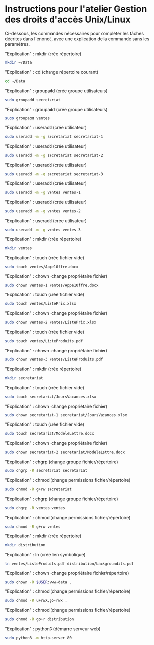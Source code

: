 # Instructions pour l'atelier Gestion des droits d'accès Unix/Linux

Ci-dessous, les commandes nécessaires pour compléter les tâches décrites dans l'énoncé, avec une explication de la commande sans les paramètres.

"Explication" : mkdir (crée répertoire)
```bash
mkdir ~/Data
```

"Explication" : cd (change répertoire courant)
```bash
cd ~/Data
```

"Explication" : groupadd (crée groupe utilisateurs)
```bash
sudo groupadd secretariat
```

"Explication" : groupadd (crée groupe utilisateurs)
```bash
sudo groupadd ventes
```

"Explication" : useradd (crée utilisateur)
```bash
sudo useradd -m -g secretariat secretariat-1
```

"Explication" : useradd (crée utilisateur)
```bash
sudo useradd -m -g secretariat secretariat-2
```

"Explication" : useradd (crée utilisateur)
```bash
sudo useradd -m -g secretariat secretariat-3
```

"Explication" : useradd (crée utilisateur)
```bash
sudo useradd -m -g ventes ventes-1
```

"Explication" : useradd (crée utilisateur)
```bash
sudo useradd -m -g ventes ventes-2
```

"Explication" : useradd (crée utilisateur)
```bash
sudo useradd -m -g ventes ventes-3
```

"Explication" : mkdir (crée répertoire)
```bash
mkdir ventes
```

"Explication" : touch (crée fichier vide)
```bash
sudo touch ventes/Appe10ffre.docx
```

"Explication" : chown (change propriétaire fichier)
```bash
sudo chown ventes-1 ventes/Appe10ffre.docx
```

"Explication" : touch (crée fichier vide)
```bash
sudo touch ventes/ListePrix.xlsx
```

"Explication" : chown (change propriétaire fichier)
```bash
sudo chown ventes-2 ventes/ListePrix.xlsx
```

"Explication" : touch (crée fichier vide)
```bash
sudo touch ventes/ListeProduits.pdf
```

"Explication" : chown (change propriétaire fichier)
```bash
sudo chown ventes-3 ventes/ListeProduits.pdf
```

"Explication" : mkdir (crée répertoire)
```bash
mkdir secretariat
```

"Explication" : touch (crée fichier vide)
```bash
sudo touch secretariat/JoursVacances.xlsx
```

"Explication" : chown (change propriétaire fichier)
```bash
sudo chown secretariat-1 secretariat/JoursVacances.xlsx
```

"Explication" : touch (crée fichier vide)
```bash
sudo touch secretariat/ModeleLettre.docx
```

"Explication" : chown (change propriétaire fichier)
```bash
sudo chown secretariat-2 secretariat/ModeleLettre.docx
```

"Explication" : chgrp (change groupe fichier/répertoire)
```bash
sudo chgrp -R secretariat secretariat
```

"Explication" : chmod (change permissions fichier/répertoire)
```bash
sudo chmod -R g+rw secretariat
```

"Explication" : chgrp (change groupe fichier/répertoire)
```bash
sudo chgrp -R ventes ventes
```

"Explication" : chmod (change permissions fichier/répertoire)
```bash
sudo chmod -R g+rw ventes
```

"Explication" : mkdir (crée répertoire)
```bash
mkdir distribution
```

"Explication" : ln (crée lien symbolique)
```bash
ln ventes/ListeProduits.pdf distribution/backgroundits.pdf
```

"Explication" : chown (change propriétaire fichier/répertoire)
```bash
sudo chown -R $USER:www-data .
```

"Explication" : chmod (change permissions fichier/répertoire)
```bash
sudo chmod -R u+rwX,go-rwx .
```

"Explication" : chmod (change permissions fichier/répertoire)
```bash
sudo chmod -R go+r distribution
```

"Explication" : python3 (démarre serveur web)
```bash
sudo python3 -m http.server 80
```